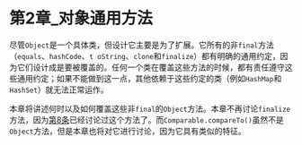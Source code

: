 # 第2章_对象通用方法

尽管`Object`是一个具体类，但设计它主要是为了扩展。它所有的非`final`方法（`equals`、`hashCode`、`t oString`、`clone`和`finalize`）都有明确的通用约定，因为它们设计成是要被覆盖的。任何一个类在覆盖这些方法的时候，都有责任遵守这些通用约定；如果不能做到这一点，其他依赖于这些约定的类（例如`HashMap`和`HashSet`）就无法正常运作。

本章将讲述何时以及如何覆盖这些非`final`的`Object`方法。本章不再讨论`finalize`方法，因为<a href="第1章_创建和销毁对象.md#8">第8条</a>已经讨论过这个方法了。而`Comparable.compareTo()`虽然不是`Object`方法，但是本章也将对它进行讨论，因为它具有类似的特征。